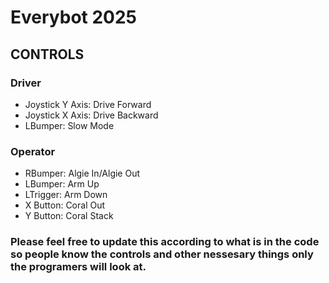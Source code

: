 ﻿# Everybot 2025

## CONTROLS
### Driver
- Joystick Y Axis: Drive Forward
- Joystick X Axis: Drive Backward
- LBumper: Slow Mode

### Operator
- RBumper: Algie In/Algie Out
- LBumper: Arm Up
- LTrigger: Arm Down
- X Button: Coral Out
- Y Button: Coral Stack

### Please feel free to update this according to what is in the code so people know the controls and other nessesary things only the programers will look at.
